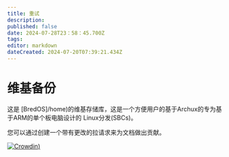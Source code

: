 ```yaml
---
title: 重试
description:
published: false
date: 2024-07-28T23：58：45.700Z
tags:
editor: markdown
dateCreated: 2024-07-20T07:39:21.434Z
---
```


# 维基备份

这是 [BredOS]/home)的维基存储库，这是一个方便用户的基于Archux的专为基于ARM的单个板电脑设计的 Linux分发(SBCs)。

您可以通过创建一个带有更改的拉请求来为文档做出贡献。

[![Crowdin](https://badges.crowdin.net/e/79de63f39f14962a569beb112d22861c/localized.svg))](https://bredos.crowdin.com/wiki)

